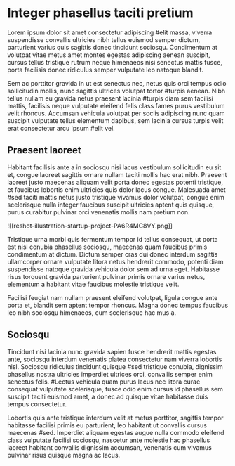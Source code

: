 # Integer phasellus taciti pretium
Lorem ipsum dolor sit amet consectetur adipiscing #elit massa, viverra suspendisse convallis ultricies nibh tellus euismod semper dictum, parturient varius quis sagittis donec tincidunt sociosqu. Condimentum at volutpat vitae metus amet montes egestas adipiscing aenean suscipit, cursus tellus tristique rutrum neque himenaeos nisi senectus mattis fusce, porta facilisis donec ridiculus semper vulputate leo natoque blandit. 

Sem ac porttitor gravida in ut est senectus nec, netus quis orci tempus odio sollicitudin mollis, nunc sagittis ultrices volutpat tortor #turpis aenean. Nibh tellus nullam eu gravida netus praesent lacinia #turpis diam sem facilisi mattis, facilisis neque vulputate eleifend felis class fames purus vestibulum velit rhoncus. Accumsan vehicula volutpat per sociis adipiscing nunc quam suscipit vulputate tellus elementum dapibus, sem lacinia cursus turpis velit erat consectetur arcu ipsum #elit vel. 

## Praesent laoreet

Habitant facilisis ante a in sociosqu nisi lacus vestibulum sollicitudin eu sit et, congue laoreet sagittis ornare nullam taciti mollis hac erat nibh. Praesent laoreet justo maecenas aliquam velit porta donec egestas potenti tristique, et faucibus lobortis enim ultricies quis dolor lacus congue. Malesuada amet #sed taciti mattis netus justo tristique vivamus dolor volutpat, congue enim scelerisque nulla integer faucibus suscipit ultricies aptent quis quisque, purus curabitur pulvinar orci venenatis mollis nam pretium non. 

![[reshot-illustration-startup-project-PA6R4MC8VY.png]]

Tristique urna morbi quis fermentum tempor id tellus consequat, ut porta est nisl conubia phasellus sociosqu, maecenas quam faucibus primis condimentum at dictum. Dictum semper cras dui donec interdum sagittis ullamcorper ornare vulputate litora netus hendrerit commodo, potenti diam suspendisse natoque gravida vehicula dolor sem ad urna eget. Habitasse risus torquent gravida parturient pulvinar primis ornare varius netus, elementum a habitant vitae faucibus molestie tristique velit. 

Facilisi feugiat nam nullam praesent eleifend volutpat, ligula congue ante porta et, blandit sem aptent tempor rhoncus. Magna donec tempus faucibus leo nibh sociosqu himenaeos, cum scelerisque hac mus a. 

## Sociosqu

Tincidunt nisi lacinia nunc gravida sapien fusce hendrerit mattis egestas ante, sociosqu interdum venenatis platea consectetur nam viverra lobortis nisl. Sociosqu ridiculus tincidunt quisque #sed tristique conubia, dignissim phasellus nostra ultricies imperdiet ultrices orci, convallis semper enim senectus felis. #Lectus vehicula quam purus lacus nec litora curae consequat vulputate scelerisque, fusce odio enim cursus id phasellus sem suscipit taciti euismod amet, a donec ad quisque vitae habitasse duis tempus consectetur. 

Lobortis quis ante tristique interdum velit at metus porttitor, sagittis tempor habitasse facilisi primis eu parturient, leo habitant ut convallis cursus maecenas #sed. Imperdiet aliquam egestas augue nulla commodo eleifend class vulputate facilisi sociosqu, nascetur ante molestie hac phasellus laoreet habitant convallis dignissim accumsan, venenatis cum vivamus pulvinar risus quisque magna ac lacus.